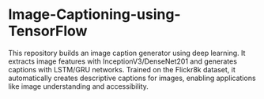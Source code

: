 # Image-Captioning-using-TensorFlow
This repository builds an image caption generator using deep learning. It extracts image features with InceptionV3/DenseNet201 and generates captions with LSTM/GRU networks. Trained on the Flickr8k dataset, it automatically creates descriptive captions for images, enabling applications like image understanding and accessibility.
